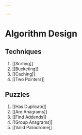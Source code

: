 ```yaml
---

---
```


# Algorithm Design

## Techniques

1. [[Sorting]]
2. [[Bucketing]]
3. [[Caching]]
4. [[Two Pointers]]

## Puzzles

1. [[Has Duplicate]]
2. [[Are Anagrams]]
3. [[Find Addends]]
4. [[Group Anagrams]]
5. [[Valid Palindrome]]